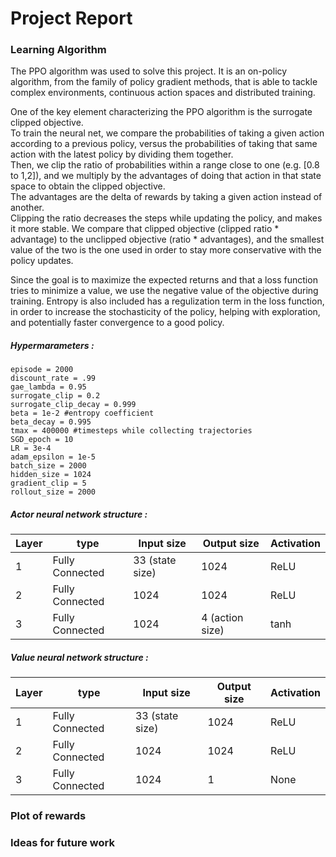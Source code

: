 # Project Report

### Learning Algorithm

The PPO algorithm was used to solve this project.
It is an on-policy algorithm, from the family of policy gradient methods, that is able to tackle complex environments, continuous action spaces and distributed training.

One of the key element characterizing the PPO algorithm is the surrogate clipped objective. \
To train the neural net, we compare the probabilities of taking a given action according to a previous policy, versus the probabilities of taking that same action with the latest policy by dividing them together. \
Then, we clip the ratio of probabilities within a range close to one (e.g. [0.8 to 1,2]), and we multiply by the advantages of doing that action in that state space to obtain the clipped objective. \
The advantages are the delta of rewards by taking a given action instead of another. \
Clipping the ratio decreases the steps while updating the policy, and makes it more stable. We compare that clipped objective (clipped ratio * advantage) to the unclipped objective (ratio * advantages), and the smallest value of the two is the one used in order to stay more conservative with the policy updates.

Since the goal is to maximize the expected returns and that a loss function tries to minimize a value, we use the negative value of the objective during training.
Entropy is also included has a regulization term in the loss function, in order to increase the stochasticity of the policy, helping with exploration, and potentially faster convergence to a good policy.

##### Hypermarameters :
    episode = 2000
    discount_rate = .99
    gae_lambda = 0.95
    surrogate_clip = 0.2
    surrogate_clip_decay = 0.999
    beta = 1e-2 #entropy coefficient
    beta_decay = 0.995
    tmax = 400000 #timesteps while collecting trajectories
    SGD_epoch = 10 
    LR = 3e-4
    adam_epsilon = 1e-5
    batch_size = 2000
    hidden_size = 1024
    gradient_clip = 5 
    rollout_size = 2000

##### Actor neural network structure :

| Layer | type | Input size | Output size | Activation |
|-------|------|------------|-------------|------------|
|1 | Fully Connected | 33 (state size) | 1024 | ReLU |
|2  | Fully Connected | 1024 | 1024 | ReLU |
|3  | Fully Connected | 1024 | 4 (action size) | tanh |

##### Value neural network structure :

| Layer | type | Input size | Output size | Activation |
|-------|------|------------|-------------|------------|
|1 | Fully Connected | 33 (state size) | 1024 | ReLU |
|2  | Fully Connected | 1024 | 1024 | ReLU |
|3  | Fully Connected | 1024 | 1 | None |

### Plot of rewards


### Ideas for future work

